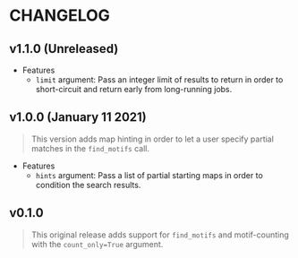 # CHANGELOG

## v1.1.0 (Unreleased)

-   Features
    -   `limit` argument: Pass an integer limit of results to return in order to short-circuit and return early from long-running jobs.

## v1.0.0 (January 11 2021)

> This version adds map hinting in order to let a user specify partial matches in the `find_motifs` call.

-   Features
    -   `hints` argument: Pass a list of partial starting maps in order to condition the search results.

## v0.1.0

> This original release adds support for `find_motifs` and motif-counting with the `count_only=True` argument.
